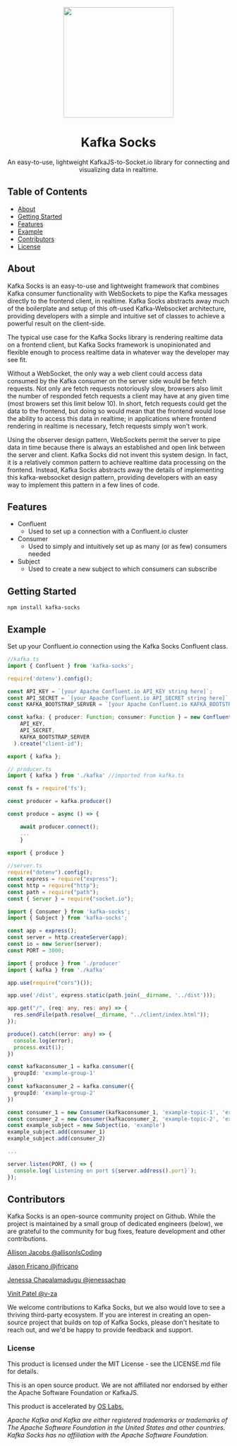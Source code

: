 <p align="center">
<img src="https://user-images.githubusercontent.com/76595505/120492529-2645a880-c388-11eb-8533-779b6770b243.png" width="250" />
</p>
<h1 align ="center">Kafka Socks</h1>
<p align="center">An easy-to-use, lightweight KafkaJS-to-Socket.io library for connecting and visualizing data in realtime.</p>

<h2>Table of Contents</h2>

* [About](https://github.com/oslabs-beta/Kafkasocks/#About)
* [Getting Started](https://github.com/oslabs-beta/Kafkasocks/#Getting-Started])
* [Features](https://github.com/oslabs-beta/Kafkasocks/#Features)
* [Example](https://github.com/oslabs-beta/Kafkasocks/#Example)
* [Contributors](https://github.com/oslabs-beta/Kafkasocks/#Contributors)
* [License](https://github.com/oslabs-beta/Kafkasocks/#License)

<h2 href="#About">About</h2>

Kafka Socks is an easy-to-use and lightweight framework that combines Kafka consumer functionality with WebSockets to pipe the Kafka messages directly to the frontend client, in realtime. Kafka Socks abstracts away much of the boilerplate and setup of this oft-used Kafka-Websocket architecture, providing developers with a simple and intuitive set of classes to achieve a powerful result on the client-side.

The typical use case for the Kafka Socks library is rendering realtime data on a frontend client, but Kafka Socks framework is unopinionated and flexible enough to process realtime data in whatever way the developer may see fit.

Without a WebSocket, the only way a web client could access data consumed by the Kafka consumer on the server side would be fetch requests. Not only are fetch requests notoriously slow, browsers also limit the number of responded fetch requests a client may have at any given time (most browers set this limit below 10). In short, fetch requests could get the data to the frontend, but doing so would mean that the frontend would lose the ability to access this data in realtime; in applications where frontend rendering in realtime is necessary, fetch requests simply won't work.

Using the observer design pattern, WebSockets permit the server to pipe data in time because there is always an established and open link between the server and client. Kafka Socks did not invent this system design. In fact, it is a relatively common pattern to achieve realtime data processing on the frontend. Instead, Kafka Socks abstracts away the details of implementing this kafka-websocket design pattern, providing developers with an easy way to implement this pattern in a few lines of code.


<h2 href="#Features">Features</h2>

* Confluent 
    * Used to set up a connection with a Confluent.io cluster
* Consumer
    * Used to simply and intuitively set up as many (or as few) consumers needed
* Subject
    * Used to create a new subject to which consumers can subscribe

<h2>Getting Started</h2>

``` npm install kafka-socks ```

<h2 href="#Example">Example</h2>

Set up your Confluent.io connection using the Kafka Socks Confluent class.
```typescript
//kafka.ts 
import { Confluent } from 'kafka-socks';

require('dotenv').config();

const API_KEY = `[your Apache Confluent.io API_KEY string here]`;
const API_SECRET = `[your Apache Confluent.io API_SECRET string here]`;
const KAFKA_BOOTSTRAP_SERVER = `[your Apache Confluent.io KAFKA_BOOTSTRAP_SERVER string here]`;

const kafka: { producer: Function; consumer: Function } = new Confluent(
    API_KEY,
    API_SECRET,
    KAFKA_BOOTSTRAP_SERVER
  ).create("client-id");

export { kafka };
```

```typescript
// producer.ts 
import { kafka } from './kafka' //imported from kafka.ts

const fs = require('fs');

const producer = kafka.producer()

const produce = async () => {

    await producer.connect();
    ...
    }
    
export { produce }
```

```typescript
//server.ts
require("dotenv").config();
const express = require("express");
const http = require("http");
const path = require("path");
const { Server } = require("socket.io");

import { Consumer } from 'kafka-socks';
import { Subject } from 'kafka-socks';

const app = express();
const server = http.createServer(app);
const io = new Server(server);
const PORT = 3000;

import { produce } from './producer'
import { kafka } from './kafka'

app.use(require("cors")());

app.use('/dist', express.static(path.join(__dirname, '../dist')));

app.get("/", (req: any, res: any) => {
  res.sendFile(path.resolve(__dirname, "../client/index.html"));
});

produce().catch((error: any) => {
  console.log(error);
  process.exit(1);
})

const kafkaconsumer_1 = kafka.consumer({
  groupId: 'example-group-1'
})
const kafkaconsumer_2 = kafka.consumer({
  groupId: 'example-group-2'
})

const consumer_1 = new Consumer(kafkaconsumer_1, 'example-topic-1', 'example-message-1') //
const consumer_2 = new Consumer(kafkaconsumer_2, 'example-topic-2', 'example-message-2')
const example_subject = new Subject(io, 'example')
example_subject.add(consumer_1)
example_subject.add(consumer_2)

...

server.listen(PORT, () => {
  console.log(`Listening on port ${server.address().port}`);
});
```

<h2 href="#Contributors">Contributors</h2>

Kafka Socks is an open-source community project on Github. While the project is maintained by a small group of dedicated engineers (below), we are grateful to the community for bug fixes, feature development and other contributions. 

[Allison Jacobs @allisonIsCoding](https://github.com/allisonIsCoding)

[Jason Fricano @jfricano](https://github.com/jfricano)

[Jenessa Chapalamadugu @jenessachap](https://github.com/jenessachap)

[Vinit Patel @v-za](https://github.com/v-za)

We welcome contributions to Kafka Socks, but we also would love to see a thriving third-party ecosystem. If you are interest in creating an open-source project that builds on top of Kafka Socks, please don't hesitate to reach out, and we'd be happy to provide feedback and support.

<h3 href="#License">License</h3>

This product is licensed under the MIT License - see the LICENSE.md file for details.

This is an open source product. We are not affiliated nor endorsed by either the Apache Software Foundation or KafkaJS.

This product is accelerated by [OS Labs.](https://opensourcelabs.io/)

*Apache Kafka and Kafka are either registered trademarks or trademarks of The Apache Software Foundation in the United States and other countries. Kafka Socks has no affiliation with the Apache Software Foundation.*
